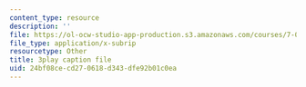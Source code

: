 ```yaml
---
content_type: resource
description: ''
file: https://ol-ocw-studio-app-production.s3.amazonaws.com/courses/7-016-introductory-biology-fall-2018/24bf08cecd270618d343dfe92b01c0ea_SqGmQ6CFYHw.srt
file_type: application/x-subrip
resourcetype: Other
title: 3play caption file
uid: 24bf08ce-cd27-0618-d343-dfe92b01c0ea
---
```

